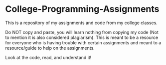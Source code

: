 # College-Programming-Assignments

This is a repository of my assignments and code from my college classes.

Do NOT copy and paste, you will learn nothing from copying my code (Not to mention it is also considered plagiarism). This is meant to be a resource for everyone who is having trouble with certain assignments and meant to a resource/guide to help on the assignments.

Look at the code, read, and understand it!
